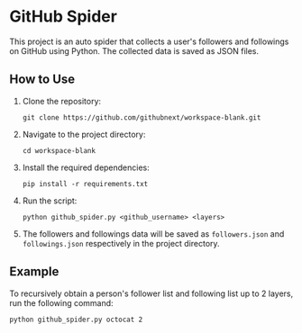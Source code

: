 # GitHub Spider

This project is an auto spider that collects a user's followers and followings on GitHub using Python. The collected data is saved as JSON files.

## How to Use

1. Clone the repository:
    ```
    git clone https://github.com/githubnext/workspace-blank.git
    ```
2. Navigate to the project directory:
    ```
    cd workspace-blank
    ```
3. Install the required dependencies:
    ```
    pip install -r requirements.txt
    ```
4. Run the script:
    ```
    python github_spider.py <github_username> <layers>
    ```
5. The followers and followings data will be saved as `followers.json` and `followings.json` respectively in the project directory.

## Example

To recursively obtain a person's follower list and following list up to 2 layers, run the following command:
```
python github_spider.py octocat 2
```

